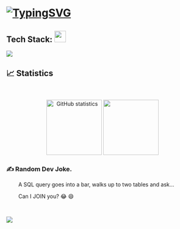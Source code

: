 # [![TypingSVG](https://readme-typing-svg.demolab.com?lines=Hey!+You+Are+Welcome+To+My+Profile;My+Name+Is+Elvis+Earl;I+Am+Passionate+About+Coding;a+Fullstack+Software+Engineer;I+am+from+Nairobi+Kenya)](https://git.io/typing-svg)

## <b> Tech Stack:  </b><img src="https://media2.giphy.com/media/QssGEmpkyEOhBCb7e1/giphy.gif?cid=ecf05e47a0n3gi1bfqntqmob8g9aid1oyj2wr3ds3mg700bl&rid=giphy.gif" width ="30">
<p align="left">
  <a href="https://skillicons.dev">
    <img src="https://skillicons.dev/icons?i=c,cs,cmake,github,git,visualstudio,vim,mysql,bash,linux,dotnet,wordpress,docker,kubernetes&perline=13" />
  </a>
</p>

## 📈 Statistics

<br>
<p align="center">
    <a href="https://github.com/anuraghazra/github-readme-stats" target="_blank"><img height="145em" src="https://github-readme-stats.vercel.app/api?username=the-1Riddle&bg_color=00000000&hide_border=true&hide_title=true&hide=contribs" alt="GitHub statistics"></a>
    <a href="https://github.com/anuraghazra/github-readme-stats" target="_blank" target="_blank"><img height="145em" src="https://github-readme-stats.vercel.app/api/top-langs/?username=the-1Riddle&layout=compact&bg_color=00000000&hide_border=true&hide_title=true&hide=shaderlab"></a>
</p>

### ✍️ Random Dev Joke.

  &nbsp; &nbsp; &nbsp; &nbsp; A SQL query goes into a bar, walks up to two tables and ask...
  
  &nbsp; &nbsp; &nbsp; &nbsp; Can I JOIN you? 😂 😄

<br>

![](https://komarev.com/ghpvc/?username=the-1Riddle&style=plastic&color=blue&label=PROFILE+VIEWS)

<!---
the-1Riddle/the-1Riddle is a ✨ special ✨ repository because its `README.md` (this file) appears on your GitHub profile.
You can click the Preview link to take a look at your changes
--->
